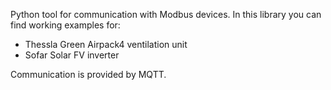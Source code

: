Python tool for communication with Modbus devices.
In this library you can find working examples for:
- Thessla Green Airpack4 ventilation unit
- Sofar Solar FV inverter

Communication is provided by MQTT.
